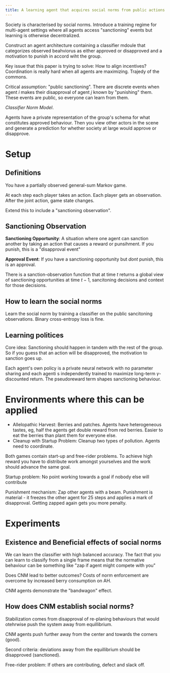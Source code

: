 ```yaml
---
title: A learning agent that acquires social norms from public actions in decentrlalized multi-agent settings
---
```


Society is characterised by social norms. Introduce a training regime for multi-agent settings where all agents access "sanctioning" events but learning is otherwise decentralized.

Construct an agent architecture containing a classifier mdoule that categorizes observed beahviorus as either approved or disapproved and a motivation to punish in accord wiht the group.

Key issue that this paper is trying to solve: How to align incentives? Coordination is really hard when all agents are maximizing. Trajedy of the commons.

Critical assumption: "public sanctioning". There are discrete events when agent $i$ makes their disapproval of agent $j$ known by "punishing" them. These events are public, so everyone can learn from them.

*Classifier Norm Model*.

Agents have a private representation of the group's schema for what constitutes approved behaviour. Then you view other actors in the scene and generate a prediction for whether society at large would approve or disapprove.

# Setup

## Definitions

You have a partially observed general-sum Markov game.

At each step each player takes an action. Each player gets an observation. After the joint action, game state changes.

Extend this to include a "sanctioning observation".

## Sanctioning Observation

**Sanctioning Opportunity**: A situation where one agent can sanction another by taking an action that causes a reward or punsihment. If you punish, this is a "disapproval event"

**Approval Event**: If you have a sanctioning opportunity but *dont* punish, this is an approval.

There is a sanction-observation function that at time $t$ returns a global view of sanctioning opportunities at time $t - 1$, sancitoning decisions and context for those decisions.

## How to learn the social norms

Learn the social norm by training a classifier on the public sancitoning observations. Binary cross-entropy loss is fine.

## Learning politices

Core idea: Sanctioning should happen in tandem with the rest of the group. So if you guess that an action will be disapproved, the motivation to sanction goes up.

Each agent's own policy is a private neural network with no parameter sharing and each agenti s independently trained to maximize long-term $\gamma$-discounted return. The pseudoreward term shapes sanctioning behaviour.

# Environments where this can be applied

- Allelopathic Harvest: Berries and patches. Agents have heterogeneous tastes, eg, half the agents get double reward from red berries. Easier to eat the berries than plant them for everyone else.
- Cleanup with Startup Problem: Cleanup two types of pollution. Agents need to coordinate.

Both games contain start-up and free-rider problems. To achieve high reward you have to distribute work amongst yourselves and the work should advance the same goal.

Startup problem: No point working towards a goal if nobody else will contribute

Punishment mechanism: Zap other agents with a beam. Punishment is material - it freezes the other agent for 25 steps and applies a mark of disapproval. Getting zapped again gets you more penalty.

# Experiments

## Existence and Beneficial effects of social norms

We can learn the classifier with high balanced accuracy. The fact that you can learn to classify from a single frame means that the normative behaviour can be something like "zap if agent might compete with you"

Does CNM lead to better outcomes? Costs of norm enforcement are overcome by increased berry consumption on AH.

CNM agents demonstrate the "bandwagon" effect.

## How does CNM establish social norms?

Stabilization comes from disapproval of re-planing behaviours that would otehrwise push the system away from equillibrium.

CNM agents push further away from the center and towards the corners (good).

Second criteria: deviations away from the equillibrium should be disapproved (sanctioned).

Free-rider problem: If others are contributing, defect and slack off.